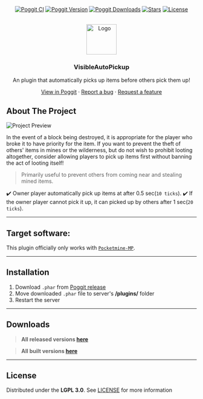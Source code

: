 <!-- PROJECT BADGES -->
<div align="center">

[![Poggit CI][poggit-ci-badge]][poggit-ci-url]
[![Poggit Version][poggit-version-badge]][poggit-release-url]
[![Poggit Downloads][poggit-downloads-badge]][poggit-release-url]
[![Stars][stars-badge]][stars-url]
[![License][license-badge]][license-url]

</div>


<!-- PROJECT LOGO -->
<br />
<div align="center">
  <img src="https://raw.githubusercontent.com/presentkim-pm/VisibleAutoPickup/main/assets/icon.png" alt="Logo" width="80" height="80">
  <h3>VisibleAutoPickup</h3>
  <p align="center">
    An plugin that automatically picks up items before others pick them up!

[View in Poggit][poggit-ci-url] · [Report a bug][issues-url] · [Request a feature][issues-url]

  </p>
</div>


<!-- ABOUT THE PROJECT -->
## About The Project
![Project Preview][project-preview]  

In the event of a block being destroyed, it is appropriate for the player who broke it to have priority for the item.
If you want to prevent the theft of others' items in mines or the wilderness, but do not wish to prohibit looting altogether, consider allowing players to pick up items first without banning the act of looting itself!

> Primarily useful to prevent others from coming near and stealing mined items.

:heavy_check_mark: Owner player automatically pick up items at after 0.5 sec(`10 ticks`).
:heavy_check_mark: If the owner player cannot pick it up, it can picked up by others after 1 sec(`20 ticks`).


-----

## Target software:
This plugin officially only works with [`Pocketmine-MP`](https://github.com/pmmp/PocketMine-MP/).

-----

## Installation
1) Download `.phar` from [Poggit release][poggit-release-url]
2) Move downloaded `.phar` file to server's **/plugins/** folder
3) Restart the server

-----

## Downloads
> **All released versions [here][poggit-release-url]**

> **All built versions [here][poggit-ci-url]**

-----

## License
Distributed under the **LGPL 3.0**. See [LICENSE][license-url] for more information


[poggit-ci-badge]: https://poggit.pmmp.io/ci.shield/presentkim-pm/VisibleAutoPickup/VisibleAutoPickup?style=for-the-badge
[poggit-version-badge]: https://poggit.pmmp.io/shield.api/VisibleAutoPickup?style=for-the-badge
[poggit-downloads-badge]: https://poggit.pmmp.io/shield.dl.total/VisibleAutoPickup?style=for-the-badge
[stars-badge]: https://img.shields.io/github/stars/presentkim-pm/VisibleAutoPickup.svg?style=for-the-badge
[license-badge]: https://img.shields.io/github/license/presentkim-pm/VisibleAutoPickup.svg?style=for-the-badge

[poggit-ci-url]: https://poggit.pmmp.io/ci/presentkim-pm/VisibleAutoPickup/VisibleAutoPickup
[poggit-release-url]: https://poggit.pmmp.io/p/VisibleAutoPickup
[stars-url]: https://github.com/presentkim-pm/VisibleAutoPickup/stargazers
[releases-url]: https://github.com/presentkim-pm/VisibleAutoPickup/releases
[issues-url]: https://github.com/presentkim-pm/VisibleAutoPickup/issues
[license-url]: https://github.com/presentkim-pm/VisibleAutoPickup/blob/main/LICENSE

[project-icon]: https://raw.githubusercontent.com/presentkim-pm/VisibleAutoPickup/main/assets/icon.png
[project-preview]: https://raw.githubusercontent.com/presentkim-pm/VisibleAutoPickup/main/assets/preview.gif
